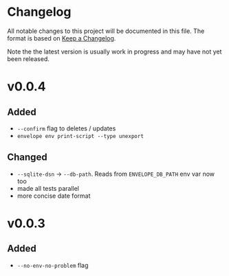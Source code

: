 # Changelog

All notable changes to this project will be documented in this file. The format
is based on [Keep a Changelog](https://keepachangelog.com/en/1.0.0/).

Note the the latest version is usually work in progress and may have not yet been released.

# v0.0.4

## Added

- `--confirm` flag to deletes / updates
- `envelope env print-script --type unexport`

## Changed

- `--sqlite-dsn` -> `--db-path`. Reads from `ENVELOPE_DB_PATH` env var now too
- made all tests parallel
- more concise date format

# v0.0.3

## Added

- `--no-env-no-problem` flag
